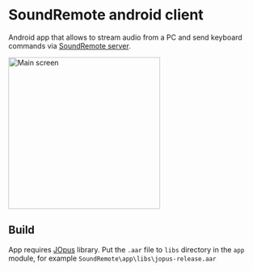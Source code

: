 # SoundRemote android client
Android app that allows to stream audio from a PC and send keyboard commands via [SoundRemote server](https://github.com/ashipo/SoundRemote-server).

<img src="https://github.com/ashipo/SoundRemote-android/assets/24320267/677e7490-c3d7-4d85-8d35-841079acdc6f" alt="Main screen" title="Main screen" width="300"/>

## Build
App requires [JOpus](https://github.com/ashipo/JOpus) library. Put the `.aar` file to `libs` directory in the `app` module, for example `SoundRemote\app\libs\jopus-release.aar`
